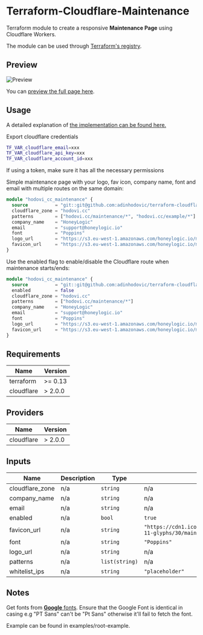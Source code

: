 # Terraform-Cloudflare-Maintenance

Terraform module to create a responsive **Maintenance Page** using
Cloudflare Workers.

The module can be used through [Terraform's registry](https://registry.terraform.io/modules/adinhodovic/maintenance/cloudflare/latest).

## Preview

![Preview](https://i.imgur.com/CiguM4w.png)

You can [preview the full page here](https://hodovi.cc/maintenance/).

## Usage

A detailed explanation of [the implementation can be found
here.](https://hodovi.cc/blog/quick-pretty-and-easy-maintenance-page-using-cloudflare-workers-terraform/)

Export cloudflare credentials

```bash
TF_VAR_cloudflare_email=xxx
TF_VAR_cloudflare_api_key=xxx
TF_VAR_cloudflare_account_id=xxx
```

If using a token, make sure it has all the necessary permissions

Simple maintenance page with your logo, fav icon, company name, font and email with multiple routes on the same domain:

```terraform
module "hodovi_cc_maintenance" {
  source          = "git::git@github.com:adinhodovic/terraform-cloudflare-maintenance.git?ref=v0.4.0"
  cloudflare_zone = "hodovi.cc"
  patterns        = ["hodovi.cc/maintenance/*", "hodovi.cc/example/*"]
  company_name    = "HoneyLogic"
  email           = "support@honeylogic.io"
  font            = "Poppins"
  logo_url        = "https://s3.eu-west-1.amazonaws.com/honeylogic.io/media/images/Honeylogic-blue.original.png"
  favicon_url     = "https://s3.eu-west-1.amazonaws.com/honeylogic.io/media/images/Honeylogic_-_icon.original.height-80.png"
}
```

Use the enabled flag to enable/disable the Cloudflare route when
maintenance starts/ends:

```terraform
module "hodovi_cc_maintenance" {
  source          = "git::git@github.com:adinhodovic/terraform-cloudflare-maintenance.git?ref=v0.4.0"
  enabled         = false
  cloudflare_zone = "hodovi.cc"
  patterns        = ["hodovi.cc/maintenance/*"]
  company_name    = "HoneyLogic"
  email           = "support@honeylogic.io"
  font            = "Poppins"
  logo_url        = "https://s3.eu-west-1.amazonaws.com/honeylogic.io/media/images/Honeylogic-blue.original.png"
  favicon_url     = "https://s3.eu-west-1.amazonaws.com/honeylogic.io/media/images/Honeylogic_-_icon.original.height-80.png"
}
```

## Requirements

| Name | Version |
|------|---------|
| terraform | >= 0.13 |
| cloudflare | > 2.0.0 |

## Providers

| Name | Version |
|------|---------|
| cloudflare | > 2.0.0 |

## Inputs

| Name | Description | Type | Default | Required |
|------|-------------|------|---------|:--------:|
| cloudflare\_zone | n/a | `string` | n/a | yes |
| company\_name | n/a | `string` | n/a | yes |
| email | n/a | `string` | n/a | yes |
| enabled | n/a | `bool` | `true` | no |
| favicon\_url | n/a | `string` | `"https://cdn1.iconfinder.com/data/icons/ios-11-glyphs/30/maintenance-512.png"` | no |
| font | n/a | `string` | `"Poppins"` | no |
| logo\_url | n/a | `string` | n/a | yes |
| patterns | n/a | `list(string)` | n/a | yes |
| whitelist\_ips | n/a | `string` | `"placeholder"` | no |

## Notes

Get fonts from [**Google** fonts](https://fonts.google.com/). Ensure that the Google Font is identical in casing e.g "PT Sans" can't be
"Pt Sans" otherwise it'll fail to fetch the font.

Example can be found in examples/root-example.


